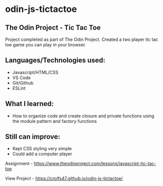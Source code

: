 # odin-js-tictactoe
## The Odin Project - Tic Tac Toe

Project completed as part of The Odin Project. Created a two player tic tac toe game you can play in your browser.

## Languages/Technologies used:
 - Javascript/HTML/CSS
 - VS Code
 - Git/Github
 - ESLint

## What I learned:
 - How to organize code and create closure and private functions using the module pattern and factory functions

## Still can improve:
 - Kept CSS styling very simple
 - Could add a computer player

Assignment - https://www.theodinproject.com/lessons/javascript-tic-tac-toe

View Project - https://crolfs47.github.io/odin-js-tictactoe/